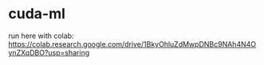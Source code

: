 # cuda-ml
run here with colab: https://colab.research.google.com/drive/1BkyOhluZdMwpDNBc9NAh4N4OynZXqDBO?usp=sharing
